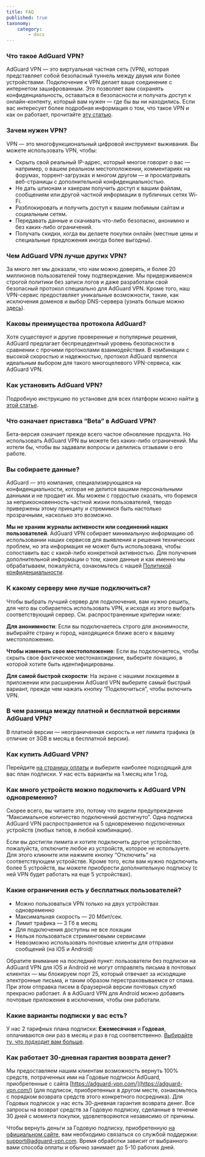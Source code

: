 ```yaml
---
title: FAQ
published: true
taxonomy:
    category:
        - docs
---
```

### Что такое AdGuard VPN?
AdGuard VPN — это виртуальная частная сеть (VPN), которая представляет собой безопасный туннель между двумя или более устройствами.
Подключение к VPN делает ваше соединение с интернетом зашифрованным. Это позволяет вам сохранять конфиденциальность, оставаться в безопасности и получать доступ к онлайн-контенту, который вам нужен — где бы вы ни находились.
Если вас интересует более подробная информация о том, что такое VPN и как он работает, прочитайте [эту статью](https://adguard.com/ru/what-is-vpn.html).

### Зачем нужен VPN?
VPN — это многофункциональный цифровой инструмент выживания. Вы можете использовать VPN, чтобы:
* Скрыть свой реальный IP-адрес, который многое говорит о вас — например, о вашем реальном местоположении, комментариях на форумах, торрент-загрузках и многом другом — и просматривать веб-страницы с дополнительной конфиденциальностью.
* Не дать шпионам и хакерам получить доступ к вашим файлам, сообщениям или другой частной информации в публичных сетях Wi-Fi.
* Разблокировать и получить доступ к вашим любимым сайтам и социальным сетям.
* Передавать данные и скачивать что-либо безопасно, анонимно и без каких-либо ограничений.
* Получать скидки, когда вы делаете покупки онлайн (местные цены и специальные предложения иногда более выгодны).

### Чем AdGuard VPN лучше других VPN?
За много лет мы доказали, что нам можно доверять, и более 20 миллионов пользователей тому подтверждение. Мы придерживаемся строгой политики без записи логов и даже разработали свой безопасный протокол специально для AdGuard VPN. Кроме того, наш VPN-сервис предоставляет уникальные возможности, такие, как исключения доменов и выбор DNS-сервера (узнать больше можно [здесь](https://kb.adguard.com/ru/vpn/features)).

### Каковы преимущества протокола AdGuard?
Хотя существуют и другие проверенные и популярные решения, AdGuard предлагает беспрецедентный уровень безопасности в сравнении с прочими протоколами взаимодействия. В комбинации с высокой скоростью и надежностью, протокол AdGuard является идеальным выбором для такого многоцелевого VPN-сервиса, как AdGuard VPN.

### Как установить AdGuard VPN?
Подробную инструкцию по установке для всех платформ можно найти [в этой статье](https://kb.adguard.com/ru/vpn/installation).

### Что означает приставка “Beta” в AdGuard VPN?
Бета-версия означает прежде всего частое обновление продукта. Но использовать AdGuard VPN вы можете без каких-либо ограничений. Мы хотели бы, чтобы вы задавали вопросы и делились отзывами о его работе.

### Вы собираете данные?
AdGuard — это компания, специализирующаяся на конфиденциальности, которая не делится вашими персональными данными и не продает их. Мы можем с гордостью сказать, что боремся за неприкосновенность частной жизни пользователей, твердо привержены этому принципу и стремимся быть настолько прозрачными, насколько это возможно.

**Мы не храним журналы активности или соединений наших пользователей**. AdGuard VPN собирает минимальную информацию об использовании наших сервисов для выявления и решения технических проблем, но эта информация не может быть использована, чтобы сопоставить вас с какой-либо конкретной активностью. Для получения дополнительной информации о том, какие данные и как именно мы обрабатываем, пожалуйста, ознакомьтесь с нашей [Политикой конфиденциальности](https://adguard-vpn.com/privacy.html).
 
### К какому серверу мне лучше подключиться?
Чтобы выбрать лучший сервер для подключения, вам нужно решить, для чего вы собираетесь использовать VPN, и исходя из этого выбрать соответствующий сервер. См. распространенные критерии ниже:

**Для анонимности**:
Если вы подключаетесь строго для анонимности, выбирайте страну и город, находящиеся ближе всего к вашему местоположению.

**Чтобы изменить свое местоположение**:
Если вы подключаетесь, чтобы скрыть свое фактическое местонахождение, выберите локацию, в которой хотите быть идентифицированы.

**Для самой быстрой скорости**:
На экране с нашими локациями в приложении или расширении AdGuard VPN выберите самый быстрый вариант, прежде чем нажать кнопку “Подключиться”, чтобы включить VPN.

### В чем разница между платной и бесплатной версиями AdGuard VPN?
В платной версии — неограниченная скорость и нет лимита трафика (в отличие от 3GB в месяц в бесплатной версии).

### Как купить AdGuard VPN?
Перейдите [на страницу оплаты](https://adguard-vpn.com/ru/license.html) и выберите наиболее подходящий для вас план подписки. У нас есть варианты на 1 месяц или 1 год.

### Как много устройств можно подключить к AdGuard VPN одновременно?
Скорее всего, вы читаете это, потому что видели предупреждение “Максимальное количество подключений достигнуто”. Одна подписка AdGuard VPN распространяется на 5 одновременно подключенных устройств (любых типов, в любой комбинации).

Если вы достигли лимита и хотите подключить другое устройство, пожалуйста, отключите любое из устройств, которое не используете. Для этого кликните или нажмите кнопку “Отключить” на соответствующем устройстве. Кроме того, если вам нужно подключить более 5 устройств, вы можете приобрести дополнительную подписку (с ней VPN будет работать на еще 5 устройствах).

### Какие ограничения есть у бесплатных пользователей?
* Можно пользоваться VPN только на двух устройствах одновременно
* Максимальная скорость — 20 Мбит/сек.
* Лимит трафика — 3 Гб в месяц
* Для подключения доступны не все локации
* Нельзя пользоваться стриминговыми сервисами
* Невозможно использовать почтовые клиенты для отправки сообщений (на iOS и Android)

Обратите внимание на последний пункт: пользователи без подписки на AdGuard VPN для iOS и Android не могут отправлять письма в почтовых клиентах — мы блокируем порт 25, который отвечает за исходящие электронные письма, и таким образом перестраховываемся от спама. При этом отправка писем в браузерной версии почтовых служб прекрасно работает. А в AdGuard VPN для Android можно добавить почтовые приложения в исключения, чтобы они работали.

### Какие варианты подписки у вас есть?
У нас 2 тарифных плана подписки: **Ежемесячная** и **Годовая**, оплачиваются они раз в месяц и раз в год соответственно. [Выбирайте ту, что подходит вам больше](https://adguard-vpn.com/license.html).

### Как работает 30-дневная гарантия возврата денег?
Мы предоставляем нашим клиентам возможность вернуть 100% средств, потраченных ими на Годовые подписки AdGuard, приобретенные с сайта [https://adguard-vpn.com/](https://adguard-vpn.com/) (для подписок, приобретенных в другом месте, ознакомьтесь с порядком возврата средств этого конкретного посредника). Для Годовых подписок у нас есть 30-дневная гарантия возврата денег. Все запросы на возврат средств за Годовую подписку, сделанные в течение 30 дней с момента покупки, удовлетворяются независимо от причины.

Чтобы вернуть деньги за Годовую подписку, приобретенную [на официальном сайте](https://adguard-vpn.com/), вам необходимо связаться со службой поддержки: support@adguard-vpn.com. Время обработки зависит от выбранного вами способа оплаты и обычно занимает до 5-10 рабочих дней.

